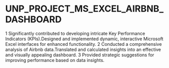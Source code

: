 # UNP_PROJECT_MS_EXCEL_AIRBNB_DASHBOARD

1 Significantly contributed to developing intricate Key Performance Indicators (KPIs).Designed and implemented dynamic, interactive Microsoft Excel interfaces for enhanced functionality.
2 Conducted a comprehensive analysis of Airbnb data.Translated and calculated insights into an effective and visually appealing dashboard.
3 Provided strategic suggestions for improving performance based on data insights.
